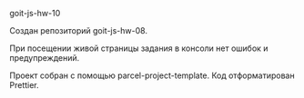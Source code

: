 goit-js-hw-10

Создан репозиторий goit-js-hw-08.

При посещении живой страницы задания в консоли нет ошибок и предупреждений.

Проект собран с помощью parcel-project-template. Код отформатирован Prettier.

